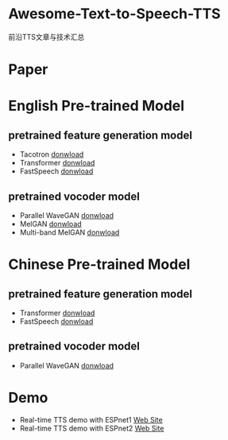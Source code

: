 # Awesome-Text-to-Speech-TTS
前沿TTS文章与技术汇总


# Paper 


# English Pre-trained Model
## pretrained feature generation model 
- Tacotron [donwload](https://drive.google.com/open?id=1lFfeyewyOsxaNO-DEWy9iSz6qB9ZS1UR)  
- Transformer [donwload](https://drive.google.com/open?id=1z8KSOWVBjK-_Ws4RxVN4NTx-Buy03-7c)  
- FastSpeech [donwload](https://drive.google.com/open?id=1P9I4qag8wAcJiTCPawt6WCKBqUfJFtFp)  

## pretrained vocoder model
- Parallel WaveGAN [donwload](https://drive.google.com/open?id=1Grn7X9wD35UcDJ5F7chwdTqTa4U7DeVB)  
- MelGAN [donwload](https://drive.google.com/open?id=1_a8faVA5OGCzIcJNw4blQYjfG4oA9VEt) 
- Multi-band MelGAN [donwload](https://drive.google.com/open?id=1rGG5y15uy4WZ-lJy8NPVTkmB_6VhC20V) 


# Chinese Pre-trained Model 
## pretrained feature generation model 
- Transformer [donwload](https://drive.google.com/open?id=1bTSygvonv5TS6-iuYsOIUWpN2atGnyhZ)  
- FastSpeech [donwload](https://drive.google.com/open?id=1T8thxkAxjGFPXPWPTcKLvHnd6lG0-82R)  


## pretrained vocoder model
- Parallel WaveGAN [donwload](https://drive.google.com/open?id=10M6H88jEUGbRWBmU1Ff2VaTmOAeL8CEy)  



# Demo
- Real-time TTS demo with ESPnet1 [Web Site](https://colab.research.google.com/github/espnet/notebook/blob/master/tts_realtime_demo.ipynb)
- Real-time TTS demo with ESPnet2 [Web Site](https://colab.research.google.com/github/espnet/notebook/blob/master/espnet2_tts_realtime_demo.ipynb)



